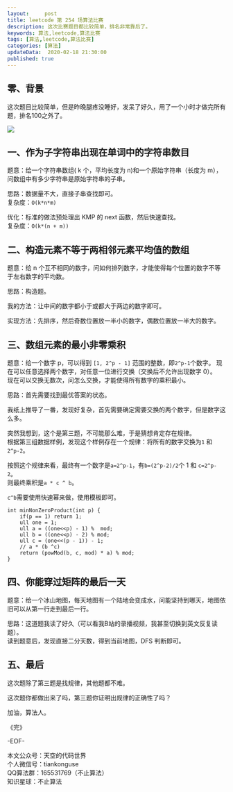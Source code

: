 ```yaml
---   
layout:     post  
title: leetcode 第 254 场算法比赛  
description: 这次比赛题目都比较简单，排名非常靠后了。   
keywords: 算法,leetcode,算法比赛  
tags: [算法,leetcode,算法比赛]    
categories: [算法]  
updateData:  2020-02-18 21:30:00  
published: true  
---  
```



## 零、背景  


这次题目比较简单，但是昨晚腿疼没睡好，发呆了好久，用了一个小时才做完所有题，排名100之外了。  


![](http://res.tiankonguse.com/images/2021/08/15/001.png)


## 一、作为子字符串出现在单词中的字符串数目  


题意：给一个字符串数组( k 个，平均长度为 n)和一个原始字符串（长度为 m），问数组中有多少字符串是原始字符串的子串。  



思路：数据量不大，直接子串查找即可。  
复杂度：`O(k*n*m)`  



优化：标准的做法预处理出 KMP 的 next 函数，然后快速查找。  
复杂度：`O(k*(n + m))`


## 二、构造元素不等于两相邻元素平均值的数组  


题意：给 n 个互不相同的数字，问如何排列数字，才能使得每个位置的数字不等于左右数字的平均数。  


思路：构造题。  


我的方法：让中间的数字都小于或都大于两边的数字即可。  


实现方法：先排序，然后奇数位置放一半小的数字，偶数位置放一半大的数字。  



## 三、数组元素的最小非零乘积  


题意：给一个数字 p，可以得到 `[1, 2^p - 1]` 范围的整数，即`2^p-1`个数字。
现在可以任意选择两个数字，对任意一位进行交换（交换后不允许出现数字 0）。  
现在可以交换无数次，问怎么交换，才能使得所有数字的乘积最小。  


思路：首先需要找到最优答案的状态。  


我纸上推导了一番，发现好复杂，首先需要确定需要交换的两个数字，但是数字这么多。  


突然我想到，这个是第三题，不可能那么难，于是猜想肯定存在规律。  
根据第三组数据样例，发现这个样例存在一个规律：将所有的数字交换为`1` 和 `2^p-2`。  


按照这个规律来看，最终有一个数字是`a=2^p-1`，有`b=(2^p-2)/2`个 1 和 `c=2^p-2`。  
则最终乘积是`a * c ^ b`。  


`c^b`需要使用快速幂来做，使用模板即可。  


```
int minNonZeroProduct(int p) {
    if(p == 1) return 1;
    ull one = 1;
    ull a = ((one<<p) - 1) %  mod;
    ull b = ((one<<p) - 2) % mod;
    ull c = (one<<(p - 1)) - 1;
    // a * (b ^c)
    return (powMod(b, c, mod) * a) % mod;
}
```

## 四、你能穿过矩阵的最后一天


题意：给一个冰山地图，每天地图有一个陆地会变成水，问能坚持到哪天，地图依旧可以从第一行走到最后一行。  



思路：这道题我读了好久（可以看我B站的录播视频，我甚至切换到英文反复读题）。  
读到题意后，发现直接二分天数，得到当前地图，DFS 判断即可。  


## 五、最后  


这次题除了第三题是找规律，其他题都不难。  


这次题你都做出来了吗，第三题你证明出规律的正确性了吗？  


加油，算法人。  


《完》  


-EOF-  



本文公众号：天空的代码世界  
个人微信号：tiankonguse  
QQ算法群：165531769（不止算法）  
知识星球：不止算法  

